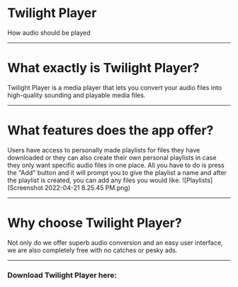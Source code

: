 Twilight Player
===============

How audio should be played


* * *

What exactly is Twilight Player?
================================

Twilight Player is a media player that lets you convert your audio files into high-quality sounding and playable media files. 
* * *

What features does the app offer?
=================================

Users have access to personally made playlists for files they have downloaded or they can also create their own personal playlists in case they only want specific audio files in one place. All you have to do is press the "Add" button and it will prompt you to give the playlist a name and after the playlist is created, you can add any files you would like. ![Playlists](Screenshot 2022-04-21 8.25.45 PM.png)

* * *

Why choose Twilight Player?
===========================

Not only do we offer superb audio conversion and an easy user interface, we are also completely free with no catches or pesky ads.

* * *

### Download Twilight Player here:

